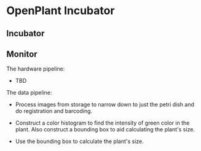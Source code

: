 # OpenPlant Incubator

## Incubator

## Monitor

The hardware pipeline:

* TBD

The data pipeline:

* Process images from storage to narrow down to just the petri dish and do registration and barcoding.

* Construct a color histogram to find the intensity of green color in the plant. Also construct a bounding box to aid calculating the plant's size.

* Use the bounding box to calculate the plant's size.